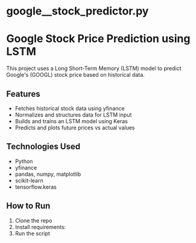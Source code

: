 # google__stock_predictor.py
# Google Stock Price Prediction using LSTM

This project uses a Long Short-Term Memory (LSTM) model to predict Google's (GOOGL) stock price based on historical data.

## Features
- Fetches historical stock data using yfinance
- Normalizes and structures data for LSTM input
- Builds and trains an LSTM model using Keras
- Predicts and plots future prices vs actual values

## Technologies Used
- Python
- yfinance
- pandas, numpy, matplotlib
- scikit-learn
- tensorflow.keras

## How to Run
1. Clone the repo
2. Install requirements:
3. Run the script
